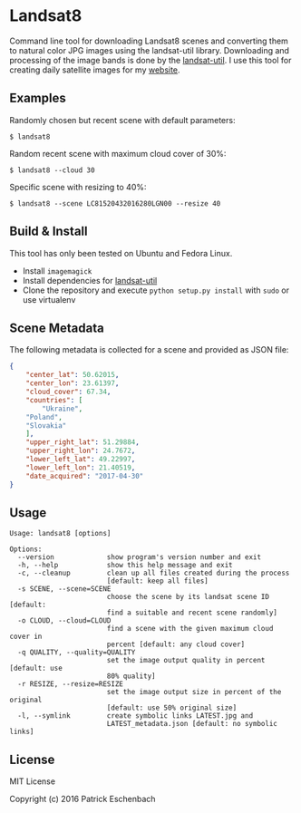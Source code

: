 # Landsat8

Command line tool for downloading Landsat8 scenes and converting them to natural color JPG images using the landsat-util library.
Downloading and processing of the image bands is done by the [landsat-util](https://github.com/developmentseed/landsat-util).
I use this tool for creating daily satellite images for my [website](http://patrickeschenbach.de).

## Examples

Randomly chosen but recent scene with default parameters:

```
$ landsat8
```

Random recent scene with maximum cloud cover of 30%:

```
$ landsat8 --cloud 30
```

Specific scene with resizing to 40%:

```
$ landsat8 --scene LC81520432016280LGN00 --resize 40
```

## Build & Install

This tool has only been tested on Ubuntu and Fedora Linux.

* Install `imagemagick`
* Install dependencies for [landsat-util](https://pythonhosted.org/landsat-util/installation.html)
* Clone the repository and execute `python setup.py install` with `sudo` or use virtualenv

## Scene Metadata

The following metadata is collected for a scene and provided as JSON file:

```json
{
    "center_lat": 50.62015,
    "center_lon": 23.61397,
    "cloud_cover": 67.34,
    "countries": [
        "Ukraine",
	"Poland",
	"Slovakia"
    ],
    "upper_right_lat": 51.29884,
    "upper_right_lon": 24.7672,
    "lower_left_lat": 49.22997,
    "lower_left_lon": 21.40519,
    "date_acquired": "2017-04-30"
}
```

## Usage

```
Usage: landsat8 [options]

Options:
  --version             show program's version number and exit
  -h, --help            show this help message and exit
  -c, --cleanup         clean up all files created during the process
                        [default: keep all files]
  -s SCENE, --scene=SCENE
                        choose the scene by its landsat scene ID [default:
                        find a suitable and recent scene randomly]
  -o CLOUD, --cloud=CLOUD
                        find a scene with the given maximum cloud cover in
                        percent [default: any cloud cover]
  -q QUALITY, --quality=QUALITY
                        set the image output quality in percent [default: use
                        80% quality]
  -r RESIZE, --resize=RESIZE
                        set the image output size in percent of the original
                        [default: use 50% original size]
  -l, --symlink         create symbolic links LATEST.jpg and
                        LATEST_metadata.json [default: no symbolic links]
```

## License

MIT License

Copyright (c) 2016 Patrick Eschenbach
